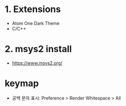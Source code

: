 # 1. Extensions
- Atom One Dark Theme
- C/C++

# 2. msys2 install
- https://www.msys2.org/



# keymap
- 공백 문자 표시: Preference > Render Whitespace > All
